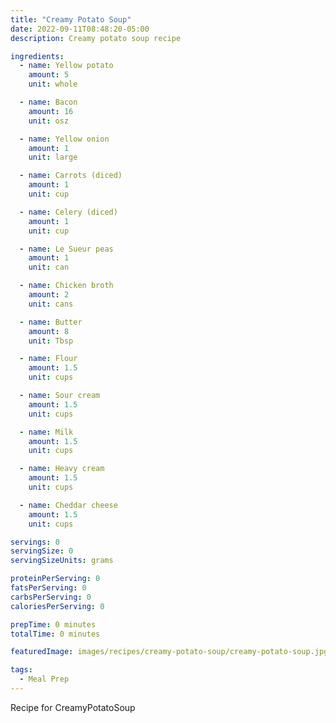 ```yaml
---
title: "Creamy Potato Soup"
date: 2022-09-11T08:48:20-05:00
description: Creamy potato soup recipe

ingredients:
  - name: Yellow potato
    amount: 5
    unit: whole

  - name: Bacon
    amount: 16
    unit: osz

  - name: Yellow onion
    amount: 1
    unit: large

  - name: Carrots (diced)
    amount: 1
    unit: cup

  - name: Celery (diced)
    amount: 1
    unit: cup

  - name: Le Sueur peas
    amount: 1
    unit: can

  - name: Chicken broth
    amount: 2
    unit: cans

  - name: Butter
    amount: 8
    unit: Tbsp

  - name: Flour
    amount: 1.5
    unit: cups

  - name: Sour cream
    amount: 1.5
    unit: cups

  - name: Milk
    amount: 1.5
    unit: cups

  - name: Heavy cream
    amount: 1.5
    unit: cups

  - name: Cheddar cheese
    amount: 1.5
    unit: cups

servings: 0
servingSize: 0
servingSizeUnits: grams

proteinPerServing: 0
fatsPerServing: 0
carbsPerServing: 0
caloriesPerServing: 0

prepTime: 0 minutes
totalTime: 0 minutes

featuredImage: images/recipes/creamy-potato-soup/creamy-potato-soup.jpg

tags:
  - Meal Prep
---
```


Recipe for CreamyPotatoSoup
